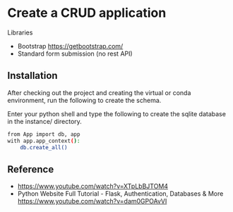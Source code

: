 # Create a CRUD application

Libraries

* Bootstrap <https://getbootstrap.com/>
* Standard form submission (no rest API)

## Installation

After checking out the project and creating the virtual or conda environment, run the following to create the schema.

Enter your python shell and type the following to create the sqlite database in the instance/ directory.

```sh
from App import db, app
with app.app_context():
    db.create_all()
```

## Reference

* <https://www.youtube.com/watch?v=XTpLbBJTOM4>
* Python Website Full Tutorial - Flask, Authentication, Databases & More <https://www.youtube.com/watch?v=dam0GPOAvVI>
